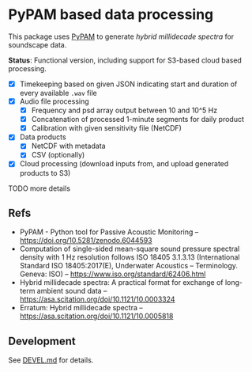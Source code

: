 # PyPAM based data processing

This package uses [PyPAM](https://github.com/lifewatch/pypam/)
to generate _hybrid millidecade spectra_ for soundscape data.

**Status**: Functional version, including support for S3-based cloud based processing.

- [x] Timekeeping based on given JSON indicating start and duration of every available `.wav` file
- [x] Audio file processing
    - [x] Frequency and psd array output between 10 and 10^5 Hz
    - [x] Concatenation of processed 1-minute segments for daily product
    - [x] Calibration with given sensitivity file (NetCDF)
- [x] Data products
    - [x] NetCDF with metadata
    - [x] CSV (optionally)
- [x] Cloud processing (download inputs from, and upload generated products to S3)

TODO more details

## Refs

- PyPAM - Python tool for Passive Acoustic Monitoring –
  <https://doi.org/10.5281/zenodo.6044593>
- Computation of single-sided mean-square sound pressure spectral density with 1 Hz resolution follows
  ISO 18405 3.1.3.13 (International Standard ISO 18405:2017(E), Underwater Acoustics – Terminology. Geneva: ISO)
  – https://www.iso.org/standard/62406.html
- Hybrid millidecade spectra: A practical format for exchange of long-term ambient sound data –
  <https://asa.scitation.org/doi/10.1121/10.0003324>
- Erratum: Hybrid millidecade spectra –
  <https://asa.scitation.org/doi/10.1121/10.0005818>

## Development

See [DEVEL.md](DEVEL.md) for details.

